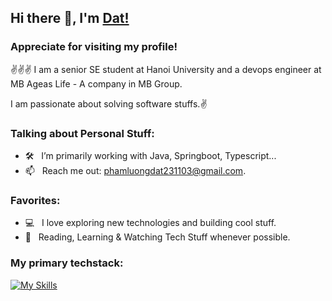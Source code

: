 ## Hi there 👋, I'm [Dat!](https://github.com/SilverSixx/)

### Appreciate for visiting my profile! &nbsp; 

✌️✌️✌️ I am a senior SE student at Hanoi University and a devops engineer at MB Ageas Life - A company in MB Group.

I am passionate about solving software stuffs.✌️

### Talking about Personal Stuff:

- 🛠 &nbsp; I’m primarily working with Java, Springboot, Typescript...
- 📫 &nbsp; Reach me out: phamluongdat231103@gmail.com.


### Favorites:
- 💻 &nbsp; I love exploring new technologies and building cool stuff.
- 📰 &nbsp; Reading, Learning & Watching Tech Stuff whenever possible.

### My primary techstack:

[![My Skills](https://skillicons.dev/icons?i=java,ts,spring,git,nestjs,mysql)](https://skillicons.dev)
